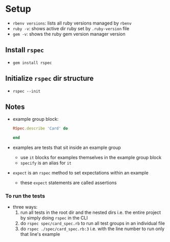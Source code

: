 # Setup

- `rbenv versions`: lists all ruby versions managed by `rbenv`
- `ruby -v`: shows active dir ruby set by `.ruby-version` file
- `gem -v`: shows the ruby gem version manager version

## Install `rspec`

- `gem install rspec`

## Initialize `rspec` dir structure

- `rspec --init`

## Notes

- example group block:

  ```ruby
  RSpec.describe 'Card' do

  end
  ```

- examples are tests that sit inside an example group

  - use `it` blocks for examples themselves in the example group block
  - `specify` is an alias for `it`

- `expect` is an `rspec` method to set expectations within an example
  - these `expect` statements are called assertions

### To run the tests

- three ways:
  1. run all tests in the root dir and the nested dirs i.e. the entire project by simply doing `rspec` in the CLI
  2. do `rspec spec/card_spec.rb` to run all test groups in an individual file
  3. do `rspec ./spec/card_spec.rb:3` i.e. with the line number to run only that line's example
